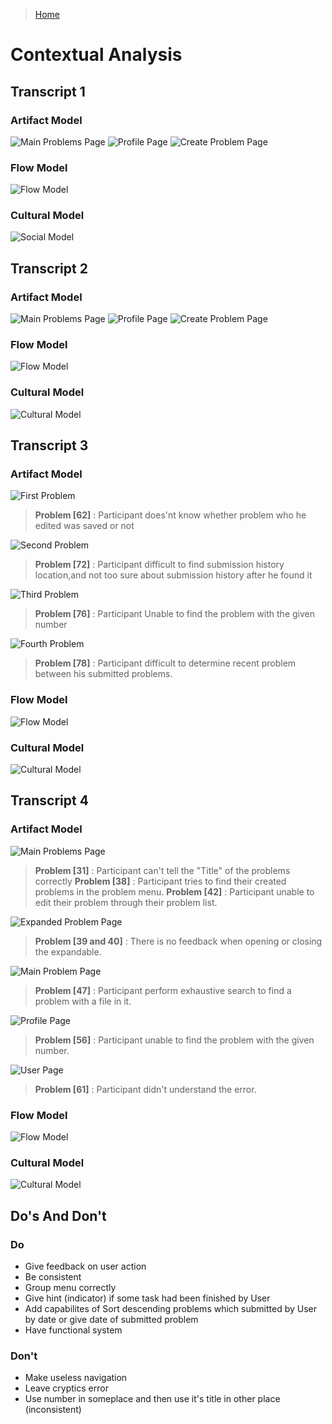 > [Home](../readme.md)
# Contextual Analysis
## Transcript 1

### Artifact Model

![Main Problems Page](../artifact/model/participant-1/artifact-1-1.jpg)
![Profile Page](../artifact/model/participant-1/artifact-1-2.jpg)
![Create Problem Page](../artifact/model/participant-1/artifact-1-3.jpg)

### Flow Model

![Flow Model](../artifact/model/participant-1/flow-1.jpg)

### Cultural Model

![Social Model](../artifact/model/participant-1/social-1.jpg)

## Transcript 2

### Artifact Model

![Main Problems Page](../artifact/model/participant-2/artifact-2-1.jpg)
![Profile Page](../artifact/model/participant-2/artifact-2-2.jpg)
![Create Problem Page](../artifact/model/participant-2/artifact-2-3.jpg)

### Flow Model

![Flow Model](../artifact/model/participant-2/flow-2.PNG)

### Cultural Model

![Cultural Model](../artifact/model/participant-2/cultural2.png)

## Transcript 3

### Artifact Model

![First Problem](../artifact/model/participant-3/artifact3_1.png)
> **Problem [62]** : Participant does'nt know whether problem who he edited was saved or not

![Second Problem](../artifact/model/participant-3/artifact3_2.png)
> **Problem [72]** : Participant difficult to find submission history location,and not too sure about submission history after he found it

![Third Problem](../artifact/model/participant-3/artifact3_3.png)
> **Problem [76]** : Participant Unable to find the problem with the given number

![Fourth Problem](../artifact/model/participant-3/artifact3_4.png)
> **Problem [78]** : Participant difficult to determine recent problem between his submitted problems.

### Flow Model
![Flow Model](../artifact/model/participant-3/flow3.png)

### Cultural Model
![Cultural Model](../artifact/model/participant-3/cultural3.png)

## Transcript 4

### Artifact Model

![Main Problems Page](../artifact/model/participant-4/artifact-4-1.PNG)
> **Problem [31]** : Participant can't tell the "Title" of the problems correctly
> **Problem [38]** : Participant tries to find their created problems in the problem menu.
> **Problem [42]** : Participant unable to edit their problem through their problem list.

![Expanded Problem Page](../artifact/model/participant-4/artifact-4-2.PNG)
> **Problem [39 and 40]** : There is no feedback when opening or closing the expandable.

![Main Problem Page](../artifact/model/participant-4/artifact-4-3.PNG)
> **Problem [47]** : Participant perform exhaustive search to find a problem with a file in it.

![Profile Page](../artifact/model/participant-4/artifact-4-4.PNG)
> **Problem [56]** : Participant unable to find the problem with the given number.

![User Page](../artifact/model/participant-4/artifact-4-5.PNG)
> **Problem [61]** : Participant didn't understand the error.

### Flow Model
![Flow Model](../artifact/model/participant-4/flow-4.PNG)

### Cultural Model
![Cultural Model](../artifact/model/participant-4/cultural-4.PNG)

## Do's And Don't
### Do 
- Give feedback on user action
- Be consistent
- Group menu correctly
- Give hint (indicator) if some task had been finished by User
- Add capabilites of Sort descending problems which submitted by User by date or give date of submitted problem
- Have functional system

### Don't
- Make useless navigation
- Leave cryptics error
- Use number in someplace and then use it's title in other place (inconsistent)